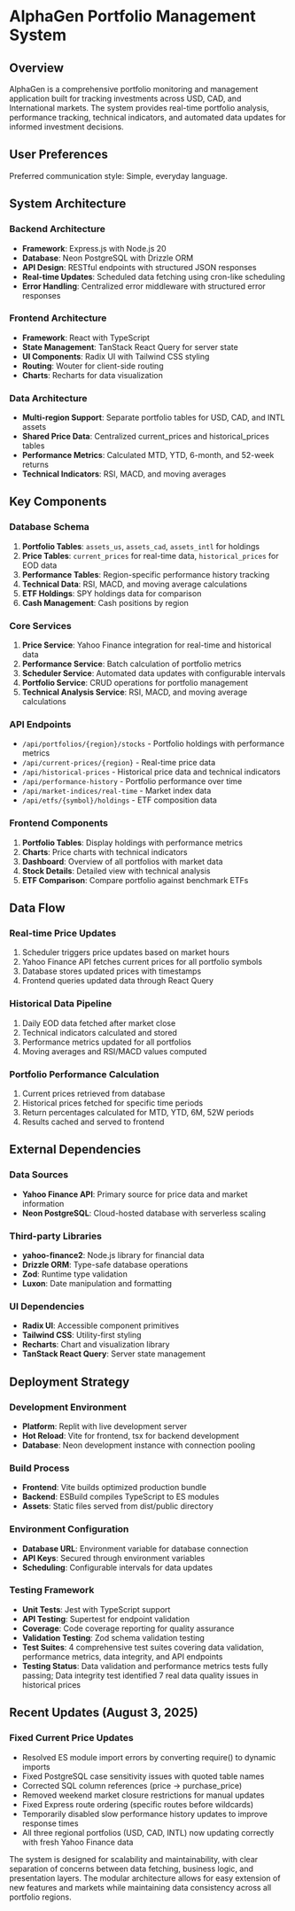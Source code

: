 # AlphaGen Portfolio Management System

## Overview

AlphaGen is a comprehensive portfolio monitoring and management application built for tracking investments across USD, CAD, and International markets. The system provides real-time portfolio analysis, performance tracking, technical indicators, and automated data updates for informed investment decisions.

## User Preferences

Preferred communication style: Simple, everyday language.

## System Architecture

### Backend Architecture
- **Framework**: Express.js with Node.js 20
- **Database**: Neon PostgreSQL with Drizzle ORM
- **API Design**: RESTful endpoints with structured JSON responses
- **Real-time Updates**: Scheduled data fetching using cron-like scheduling
- **Error Handling**: Centralized error middleware with structured error responses

### Frontend Architecture
- **Framework**: React with TypeScript
- **State Management**: TanStack React Query for server state
- **UI Components**: Radix UI with Tailwind CSS styling
- **Routing**: Wouter for client-side routing
- **Charts**: Recharts for data visualization

### Data Architecture
- **Multi-region Support**: Separate portfolio tables for USD, CAD, and INTL assets
- **Shared Price Data**: Centralized current_prices and historical_prices tables
- **Performance Metrics**: Calculated MTD, YTD, 6-month, and 52-week returns
- **Technical Indicators**: RSI, MACD, and moving averages

## Key Components

### Database Schema
1. **Portfolio Tables**: `assets_us`, `assets_cad`, `assets_intl` for holdings
2. **Price Tables**: `current_prices` for real-time data, `historical_prices` for EOD data
3. **Performance Tables**: Region-specific performance history tracking
4. **Technical Data**: RSI, MACD, and moving average calculations
5. **ETF Holdings**: SPY holdings data for comparison
6. **Cash Management**: Cash positions by region

### Core Services
1. **Price Service**: Yahoo Finance integration for real-time and historical data
2. **Performance Service**: Batch calculation of portfolio metrics
3. **Scheduler Service**: Automated data updates with configurable intervals
4. **Portfolio Service**: CRUD operations for portfolio management
5. **Technical Analysis Service**: RSI, MACD, and moving average calculations

### API Endpoints
- `/api/portfolios/{region}/stocks` - Portfolio holdings with performance metrics
- `/api/current-prices/{region}` - Real-time price data
- `/api/historical-prices` - Historical price data and technical indicators
- `/api/performance-history` - Portfolio performance over time
- `/api/market-indices/real-time` - Market index data
- `/api/etfs/{symbol}/holdings` - ETF composition data

### Frontend Components
1. **Portfolio Tables**: Display holdings with performance metrics
2. **Charts**: Price charts with technical indicators
3. **Dashboard**: Overview of all portfolios with market data
4. **Stock Details**: Detailed view with technical analysis
5. **ETF Comparison**: Compare portfolio against benchmark ETFs

## Data Flow

### Real-time Price Updates
1. Scheduler triggers price updates based on market hours
2. Yahoo Finance API fetches current prices for all portfolio symbols
3. Database stores updated prices with timestamps
4. Frontend queries updated data through React Query

### Historical Data Pipeline
1. Daily EOD data fetched after market close
2. Technical indicators calculated and stored
3. Performance metrics updated for all portfolios
4. Moving averages and RSI/MACD values computed

### Portfolio Performance Calculation
1. Current prices retrieved from database
2. Historical prices fetched for specific time periods
3. Return percentages calculated for MTD, YTD, 6M, 52W periods
4. Results cached and served to frontend

## External Dependencies

### Data Sources
- **Yahoo Finance API**: Primary source for price data and market information
- **Neon PostgreSQL**: Cloud-hosted database with serverless scaling

### Third-party Libraries
- **yahoo-finance2**: Node.js library for financial data
- **Drizzle ORM**: Type-safe database operations
- **Zod**: Runtime type validation
- **Luxon**: Date manipulation and formatting

### UI Dependencies
- **Radix UI**: Accessible component primitives
- **Tailwind CSS**: Utility-first styling
- **Recharts**: Chart and visualization library
- **TanStack React Query**: Server state management

## Deployment Strategy

### Development Environment
- **Platform**: Replit with live development server
- **Hot Reload**: Vite for frontend, tsx for backend development
- **Database**: Neon development instance with connection pooling

### Build Process
- **Frontend**: Vite builds optimized production bundle
- **Backend**: ESBuild compiles TypeScript to ES modules
- **Assets**: Static files served from dist/public directory

### Environment Configuration
- **Database URL**: Environment variable for database connection
- **API Keys**: Secured through environment variables
- **Scheduling**: Configurable intervals for data updates

### Testing Framework
- **Unit Tests**: Jest with TypeScript support
- **API Testing**: Supertest for endpoint validation
- **Coverage**: Code coverage reporting for quality assurance
- **Validation Testing**: Zod schema validation testing
- **Test Suites**: 4 comprehensive test suites covering data validation, performance metrics, data integrity, and API endpoints
- **Testing Status**: Data validation and performance metrics tests fully passing; Data integrity test identified 7 real data quality issues in historical prices

## Recent Updates (August 3, 2025)

### Fixed Current Price Updates
- Resolved ES module import errors by converting require() to dynamic imports
- Fixed PostgreSQL case sensitivity issues with quoted table names
- Corrected SQL column references (price → purchase_price)
- Removed weekend market closure restrictions for manual updates
- Fixed Express route ordering (specific routes before wildcards)
- Temporarily disabled slow performance history updates to improve response times
- All three regional portfolios (USD, CAD, INTL) now updating correctly with fresh Yahoo Finance data

The system is designed for scalability and maintainability, with clear separation of concerns between data fetching, business logic, and presentation layers. The modular architecture allows for easy extension of new features and markets while maintaining data consistency across all portfolio regions.